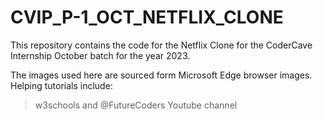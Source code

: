 # CVIP_P-1_OCT_NETFLIX_CLONE
This repository contains  the code for the Netflix Clone for the CoderCave Internship October batch for the year 2023.

The images used here are sourced form Microsoft Edge browser images.
Helping tutorials include:
> w3schools and
> @FutureCoders Youtube channel
